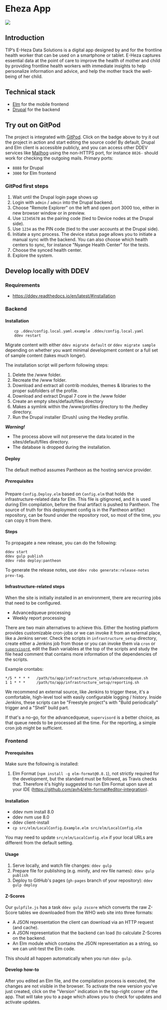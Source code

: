 # Eheza App

<a href="https://gitpod.io/#https://github.com/TIP-Global-Health/eheza-app"><img src="https://gitpod.io/button/open-in-gitpod.svg"/></a>

## Introduction

TIP’s E-Heza Data Solutions is a digital app designed by and for the frontline health worker that can be used on a smartphone or tablet.
E-Heza captures essential data at the point of care to improve the health of mother and child by providing frontline health workers with immediate insights to help personalize information and advice, and help the mother track the well-being of her child.

## Technical stack
 - [Elm](https://elm-lang.org/) for the mobile frontend
 - [Drupal](https://www.drupal.org/) for the backend

## Try out on GitPod

The project is integrated with [GitPod](https://www.gitpod.io/docs/).
Click on the badge above to try it out the project in action and start editing
the source code! By default, Drupal and Elm client is accessible publicly, and you
can access other DDEV services like [Mailhog](https://github.com/mailhog/MailHog) using the non-HTTPS port, for instance
`8026-` should work for checking the outgoing mails.
Primary ports:
- `8888` for Drupal
- `3000` for Elm frontend

### GitPod first steps
1. Wait until the Drupal login page shows up
2. Login with `admin` / `admin` into the Drupal backend.
3. Choose "Remote Explorer" on the left and open port 3000 too, either in new browser window or in preview.
4. Use `12345678` as the pairing code (tied to Device nodes at the Drupal side).
5. Use `1234` as the PIN code (tied to the user accounts at the Drupal side).
6. Initiate a sync process. The device status page allows you to initiate a manual sync with the backend.
   You can also choose which health centers to sync, for instance "Nyange Health Center" for the tests.
7. Choose the synced health center.
8. Explore the system.

## Develop locally with DDEV

### Requirements

- https://ddev.readthedocs.io/en/latest/#installation

### Backend

#### Installation

        cp .ddev/config.local.yaml.example .ddev/config.local.yaml
        ddev restart

Migrate content with either `ddev migrate default` or `ddev migrate sample`
depending on whether you want minimal development content or a full set of
sample content (takes much longer).

The installation script will perform following steps:

1. Delete the /www folder.
2. Recreate the /www folder.
3. Download and extract all contrib modules, themes & libraries to the proper
   subfolders of the profile.
4. Download and extract Drupal 7 core in the /www folder
5. Create an empty sites/default/files directory
6. Makes a symlink within the /www/profiles directory to the /hedley
   directory.
7. Run the Drupal installer (Drush) using the Hedley profile.

***Warning!***

* The process above will not preserve the data located in the
  sites/default/files directory.
* The database is dropped during the installation.

#### Deploy

The default method assumes Pantheon as the hosting service provider.

##### Prerequisites

Prepare `Config.Deploy.elm` based on `Config.elm` that holds the
infrastructure-related data for Elm. This file is gitignored, and it is
used during Elm compilation, before the final artifact is pushed to Pantheon.
The source of truth for this deployment config is in the Pantheon artifact repository,
can be found under the repository root, so most of the time, you can copy it from there.

#### Steps

To propagate a new release, you can do the following:
```
ddev start
ddev gulp publish
ddev robo deploy:pantheon
```

To generate the release notes, use `ddev robo generate:release-notes prev-tag`.

#### Infrastructure-related steps

When the site is initially installed in an environment, there are recurring
jobs that need to be configured.

 - Advancedqueue processing
 - Weekly report processing

There are two main alternatives to achieve this. Either the hosting platform
provides customizable cron-jobs or we can invoke it from an external place,
like a Jenkins server.
Check the scripts in `infrastructure_setup` directory, create either a Jenkins
job from those or you can invoke them via `cron` or
[`supervisord`](http://supervisord.org/), edit the Bash variables at the
top of the scripts and study the file head comment that contains more
information of the dependencies of the scripts.

Example crontabs:
```
*/5 * * * *   /path/to/app/infrastructure_setup/advancedqueue.sh
1 1 * * *     /path/to/app/infrastructure_setup/reporting.sh
```

We recommend an external source, like Jenkins to trigger these, it's
a comfortable, high-level tool with easily configurable logging / history.
Inside Jenkins, these scripts can be "Freestyle project"s with
"Build periodically" trigger and a "Shell" build part.

If that's a no-go, for the advancedqueue, `supervisord` is a better choice,
as that queue needs to be processed all the time. For the reporting, a simple
cron job might be sufficient.

### Frontend

#### Prerequisites

Make sure the following is installed:

1. Elm Format (`npm install -g elm-format@0.8.1`), not strictly required for the development, but the standard must be followed, as Travis checks that. Therefore it's highly suggested to run Elm Format upon save at your IDE (https://github.com/avh4/elm-format#editor-integration).

#### Installation

* ddev nvm install 8.0
* ddev nvm use 8.0
* ddev client-install
* `cp src/elm/LocalConfig.Example.elm src/elm/LocalConfig.elm`

You may need to update `src/elm/LocalConfig.elm` if your local URLs are different from the default setting.

#### Usage

1. Serve locally, and watch file changes: `ddev gulp`
2. Prepare file for publishing (e.g. minify, and rev file names): `ddev gulp publish`
3. Deploy to GitHub's pages (`gh-pages` branch of your repository): `ddev gulp deploy`

#### Z-Scores

Our `gulpfile.js` has a task `ddev gulp zscore` which converts the raw Z-Score tables we
downloaded from the WHO web site into three formats:

- A JSON representation the client can download via an HTTP request (and
  cache).
- A JSON representation that the backend can load (to calculate Z-Scores on the
  backend.
- An Elm module which contains the JSON representation as a string, so we can
  unit-test the Elm code.

This should all happen automatically when you run `ddev gulp`.

#### Develop how-to

After you edited an Elm file, and the compilation process is executed, the changes are not visible in the browser.
To activate the new version you've just created, click on the "Version" indication in the top-right corner of the app.
That will take you to a page which allows you to check for updates and activate updates.
